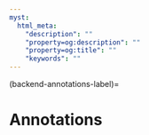 ```yaml
---
myst:
  html_meta:
    "description": ""
    "property=og:description": ""
    "property=og:title": ""
    "keywords": ""
---
```


(backend-annotations-label)=

# Annotations

